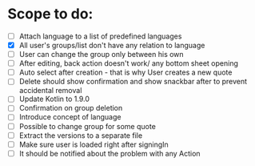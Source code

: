 # Scope to do:

 - [ ] Attach language to a list of predefined languages
 - [x] All user's groups/list don't have any relation to language
 - [ ] User can change the group only between his own
 - [ ] After editing, back action doesn't work/ any bottom sheet opening
 - [ ] Auto select after creation - that is why User creates a new quote
 - [ ] Delete should show confirmation and show snackbar after to prevent accidental removal
 - [ ] Update Kotlin to 1.9.0
 - [ ] Confirmation on group deletion
 - [ ] Introduce concept of language
 - [ ] Possible to change group for some quote
 - [ ] Extract the versions to a separate file
 - [ ] Make sure user is loaded right after signingIn
 - [ ] It should be notified about the problem with any Action
